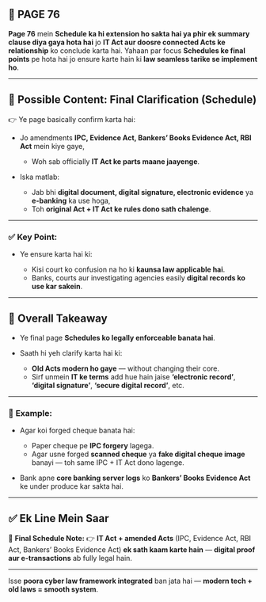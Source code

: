 ## 📄 **PAGE 76**

**Page 76** mein **Schedule ka hi extension ho sakta hai ya phir ek summary clause diya gaya hota hai** jo **IT Act aur doosre connected Acts ke relationship** ko conclude karta hai.
Yahaan par focus **Schedules ke final points** pe hota hai jo ensure karte hain ki **law seamless tarike se implement ho**.

---

## 🔹 **Possible Content: Final Clarification (Schedule)**

👉 Ye page basically confirm karta hai:

* Jo amendments **IPC, Evidence Act, Bankers’ Books Evidence Act, RBI Act** mein kiye gaye,

  * Woh sab officially **IT Act ke parts maane jaayenge**.
* Iska matlab:

  * Jab bhi **digital document, digital signature, electronic evidence** ya **e-banking** ka use hoga,
  * Toh **original Act + IT Act ke rules dono sath chalenge**.

---

### ✅ **Key Point:**

* Ye ensure karta hai ki:

  * Kisi court ko confusion na ho ki **kaunsa law applicable hai**.
  * Banks, courts aur investigating agencies easily **digital records ko use kar sakein**.

---

## 🔹 **Overall Takeaway**

* Ye final page **Schedules ko legally enforceable banata hai**.
* Saath hi yeh clarify karta hai ki:

  * **Old Acts modern ho gaye** — without changing their core.
  * Sirf unmein **IT ke terms** add hue hain jaise **‘electronic record’**, **‘digital signature’**, **‘secure digital record’**, etc.

---

### 🧩 **Example:**

* Agar koi forged cheque banata hai:

  * Paper cheque pe **IPC forgery** lagega.
  * Agar usne forged **scanned cheque** ya **fake digital cheque image** banayi — toh same IPC + IT Act dono lagenge.

* Bank apne **core banking server logs** ko **Bankers’ Books Evidence Act** ke under produce kar sakta hai.

---

## ✅ **Ek Line Mein Saar**

📌 **Final Schedule Note:**
👉 **IT Act + amended Acts** (IPC, Evidence Act, RBI Act, Bankers’ Books Evidence Act) **ek sath kaam karte hain** — **digital proof aur e-transactions** ab fully legal hain.

---

Isse **poora cyber law framework integrated** ban jata hai — **modern tech + old laws = smooth system**.
